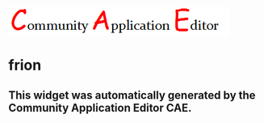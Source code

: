 ![CAE](https://github.com/CAETESTRWTH/CAE-Deployment-Temp/blob/gh-pages/frontendComponent-2/img/logo.png)  

frion
===================


This widget was automatically generated by the Community Application Editor CAE.  
---------------
